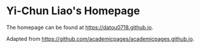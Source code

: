 # Yi-Chun Liao's Homepage
The homepage can be found at https://datou0718.github.io.

Adapted from https://github.com/academicpages/academicpages.github.io.